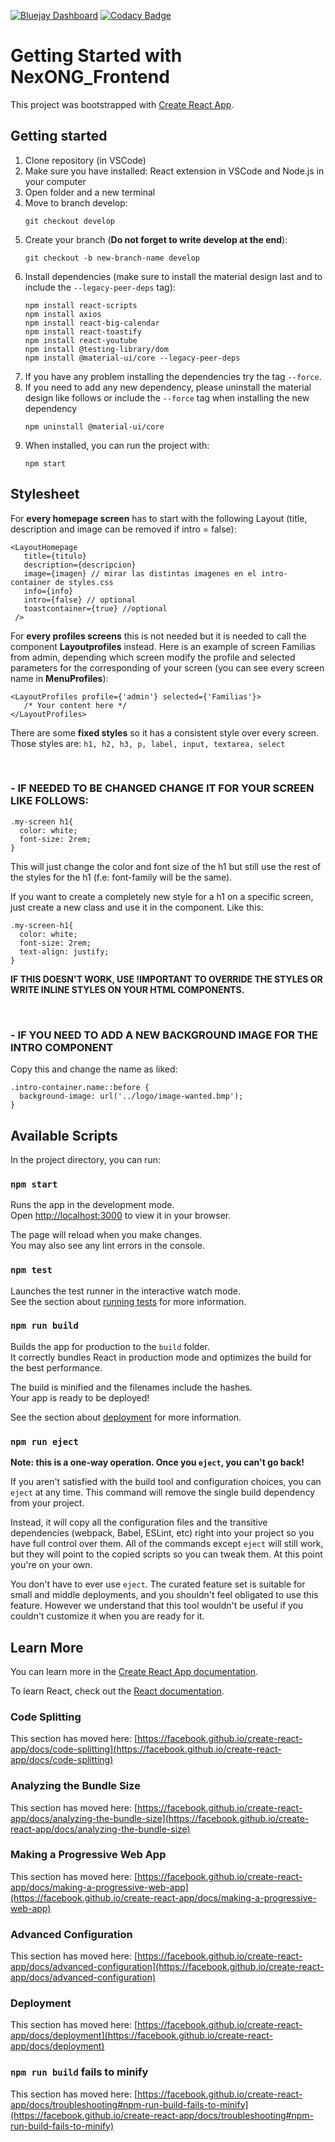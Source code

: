 [![Bluejay Dashboard](https://img.shields.io/badge/Bluejay-Dashboard_05-blue.svg)](https://dashboard.bluejay.governify.io/dashboard/script/dashboardLoader.js?dashboardURL=https:%2F%2Freporter.bluejay.governify.io%2Fapi%2Fv4%2Fdashboards%2Ftpa-ISPP-2024-GH-ISPP-G5_NexONG_Frontend%2Fmain&orgId=1) [![Codacy Badge](https://app.codacy.com/project/badge/Grade/1dad745d1a86432c99b2d96cdf756fde)](https://app.codacy.com/gh/ISPP-G5/NexONG_Frontend/dashboard?utm_source=gh&utm_medium=referral&utm_content=&utm_campaign=Badge_grade)
# Getting Started with NexONG_Frontend
This project was bootstrapped with [Create React App](https://github.com/facebook/create-react-app).

## Getting started

1. Clone repository (in VSCode)
2. Make sure you have installed: React extension in VSCode and Node.js in your computer
3. Open folder and a new terminal
4. Move to branch develop:
   ```
   git checkout develop
   ```
5. Create your branch (**Do not forget to write develop at the end**):
   ```
   git checkout -b new-branch-name develop
   ```
6. Install dependencies (make sure to install the material design last and to include the `--legacy-peer-deps` tag):
   ```
   npm install react-scripts
   npm install axios
   npm install react-big-calendar
   npm install react-toastify
   npm install react-youtube
   npm install @testing-library/dom
   npm install @material-ui/core --legacy-peer-deps
   ```
7. If you have any problem installing the dependencies try the tag `--force`.
8. If you need to add any new dependency, please uninstall the material design like follows or include the `--force` tag when installing the new dependency
   ```
   npm uninstall @material-ui/core
   ```
9. When installed, you can run the project with:
   ```
   npm start
   ```

## Stylesheet

For **every homepage screen** has to start with the following Layout (title, description and image can be removed if intro = false):
```
<LayoutHomepage 
   title={titulo} 
   description={descripcion}
   image={imagen} // mirar las distintas imagenes en el intro-container de styles.css
   info={info}
   intro={false} // optional
   toastcontainer={true} //optional
 />   
```

For **every profiles screens** this is not needed but it is needed to call the component **Layoutprofiles** instead. Here is an example of screen Familias from admin, depending which screen modify the profile and selected parameters for the corresponding of your screen (you can see every screen name in **MenuProfiles**):
```
<LayoutProfiles profile={'admin'} selected={'Familias'}>
   /* Your content here */
</LayoutProfiles>
```


There are some **fixed styles** so it has a consistent style over every screen. Those styles are: `h1, h2, h3, p, label, input, textarea, select`

</br>

### - IF NEEDED TO BE CHANGED CHANGE IT FOR YOUR SCREEN LIKE FOLLOWS:

```
.my-screen h1{
  color: white;
  font-size: 2rem;
}
```

This will just change the color and font size of the h1 but still use the rest of the styles for the h1 (f.e: font-family will be the same).

If you want to create a completely new style for a h1 on a specific screen, just create a new class and use it in the component. Like this:

```
.my-screen-h1{
  color: white;
  font-size: 2rem;
  text-align: justify;
}
```
**IF THIS DOESN'T WORK, USE !IMPORTANT TO OVERRIDE THE STYLES OR WRITE INLINE STYLES ON YOUR HTML COMPONENTS.**

</br>

### - IF YOU NEED TO ADD A NEW BACKGROUND IMAGE FOR THE INTRO COMPONENT

Copy this and change the name as liked:
```
.intro-container.name::before {
  background-image: url('../logo/image-wanted.bmp');
}
```



## Available Scripts

In the project directory, you can run:

### `npm start`

Runs the app in the development mode.\
Open [http://localhost:3000](http://localhost:3000) to view it in your browser.

The page will reload when you make changes.\
You may also see any lint errors in the console.

### `npm test`

Launches the test runner in the interactive watch mode.\
See the section about [running tests](https://facebook.github.io/create-react-app/docs/running-tests) for more information.

### `npm run build`

Builds the app for production to the `build` folder.\
It correctly bundles React in production mode and optimizes the build for the best performance.

The build is minified and the filenames include the hashes.\
Your app is ready to be deployed!

See the section about [deployment](https://facebook.github.io/create-react-app/docs/deployment) for more information.

### `npm run eject`

**Note: this is a one-way operation. Once you `eject`, you can't go back!**

If you aren't satisfied with the build tool and configuration choices, you can `eject` at any time. This command will remove the single build dependency from your project.

Instead, it will copy all the configuration files and the transitive dependencies (webpack, Babel, ESLint, etc) right into your project so you have full control over them. All of the commands except `eject` will still work, but they will point to the copied scripts so you can tweak them. At this point you're on your own.

You don't have to ever use `eject`. The curated feature set is suitable for small and middle deployments, and you shouldn't feel obligated to use this feature. However we understand that this tool wouldn't be useful if you couldn't customize it when you are ready for it.

## Learn More

You can learn more in the [Create React App documentation](https://facebook.github.io/create-react-app/docs/getting-started).

To learn React, check out the [React documentation](https://reactjs.org/).

### Code Splitting

This section has moved here: [https://facebook.github.io/create-react-app/docs/code-splitting](https://facebook.github.io/create-react-app/docs/code-splitting)

### Analyzing the Bundle Size

This section has moved here: [https://facebook.github.io/create-react-app/docs/analyzing-the-bundle-size](https://facebook.github.io/create-react-app/docs/analyzing-the-bundle-size)

### Making a Progressive Web App

This section has moved here: [https://facebook.github.io/create-react-app/docs/making-a-progressive-web-app](https://facebook.github.io/create-react-app/docs/making-a-progressive-web-app)

### Advanced Configuration

This section has moved here: [https://facebook.github.io/create-react-app/docs/advanced-configuration](https://facebook.github.io/create-react-app/docs/advanced-configuration)

### Deployment

This section has moved here: [https://facebook.github.io/create-react-app/docs/deployment](https://facebook.github.io/create-react-app/docs/deployment)

### `npm run build` fails to minify

This section has moved here: [https://facebook.github.io/create-react-app/docs/troubleshooting#npm-run-build-fails-to-minify](https://facebook.github.io/create-react-app/docs/troubleshooting#npm-run-build-fails-to-minify)
